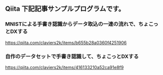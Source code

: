 ## Qiita 下記記事サンプルプログラムです。

### MNISTによる手書き認識からデータ取込の一連の流れで、ちょこっとDXする

https://qiita.com/claviers2k/items/b655b28a0360f4251906

### 自作のデータセットで手書き認識して、ちょこっとDXする

https://qiita.com/claviers2k/items/416133210a52ca91e8f9
